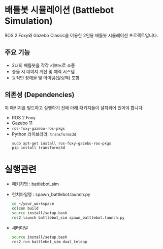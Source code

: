 # 배틀봇 시뮬레이션 (Battlebot Simulation)

ROS 2 Foxy와 Gazebo Classic을 이용한 2인용 배틀봇 시뮬레이션 프로젝트입니다.

## 주요 기능
- 2대의 배틀봇을 각각 키보드로 조종
- 충돌 시 데미지 계산 및 체력 시스템
- 동적인 장애물 및 아이템(힐링팩) 포함

## 의존성 (Dependencies)
이 패키지를 빌드하고 실행하기 전에 아래 패키지들이 설치되어 있어야 합니다.
- ROS 2 Foxy
- Gazebo 11
- `ros-foxy-gazebo-ros-pkgs`
- Python 라이브러리: `transforms3d`
  ```bash
  sudo apt-get install ros-foxy-gazebo-ros-pkgs
  pip install transforms3d


# 실행관련
* 패키지명 : battlebot_sim
* 런치파일명 : spawn_battlebot.launch.py

  ```bash
  cd ~/your_workspace
  colcon build
  source install/setup.bash
  ros2 launch battlebot_sim spawn_battlebot.launch.py
  
* 새터미널
  ```bash
  source install/setup.bash
  ros2 run battlebot_sim dual_teleop
